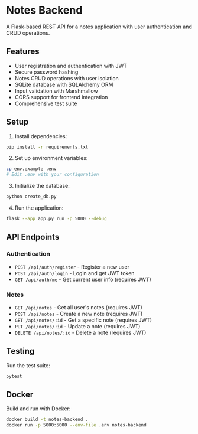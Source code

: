 # Notes Backend

A Flask-based REST API for a notes application with user authentication and CRUD operations.

## Features

- User registration and authentication with JWT
- Secure password hashing
- Notes CRUD operations with user isolation
- SQLite database with SQLAlchemy ORM
- Input validation with Marshmallow
- CORS support for frontend integration
- Comprehensive test suite

## Setup

1. Install dependencies:
```bash
pip install -r requirements.txt
```

2. Set up environment variables:
```bash
cp env.example .env
# Edit .env with your configuration
```

3. Initialize the database:
```bash
python create_db.py
```

4. Run the application:
```bash
flask --app app.py run -p 5000 --debug
```

## API Endpoints

### Authentication
- `POST /api/auth/register` - Register a new user
- `POST /api/auth/login` - Login and get JWT token
- `GET /api/auth/me` - Get current user info (requires JWT)

### Notes
- `GET /api/notes` - Get all user's notes (requires JWT)
- `POST /api/notes` - Create a new note (requires JWT)
- `GET /api/notes/:id` - Get a specific note (requires JWT)
- `PUT /api/notes/:id` - Update a note (requires JWT)
- `DELETE /api/notes/:id` - Delete a note (requires JWT)

## Testing

Run the test suite:
```bash
pytest
```

## Docker

Build and run with Docker:
```bash
docker build -t notes-backend .
docker run -p 5000:5000 --env-file .env notes-backend
```
